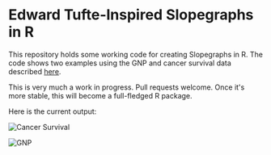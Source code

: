 # Edward Tufte-Inspired Slopegraphs in R #

This repository holds some working code for creating Slopegraphs in R. The code shows two examples using the GNP and cancer survival data described [here](http://www.edwardtufte.com/bboard/q-and-a-fetch-msg?msg_id=0003nk).

This is very much a work in progress. Pull requests welcome. Once it's more stable, this will become a full-fledged R package.

Here is the current output:

![Cancer Survival](http://i.imgur.com/vSXfU46.png)

![GNP](http://i.imgur.com/VI8MBMu.png)
